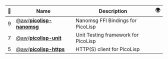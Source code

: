 |:star2: | Name | Description | 🌍|
|---|---|---|---|
|9|[@aw](https://github.com/aw)/[**picolisp-nanomsg**](https://github.com/aw/picolisp-nanomsg)|Nanomsg FFI Bindings for PicoLisp||
|7|[@aw](https://github.com/aw)/[**picolisp-unit**](https://github.com/aw/picolisp-unit)|Unit Testing framework for PicoLisp||
|5|[@aw](https://github.com/aw)/[**picolisp-https**](https://github.com/aw/picolisp-https)|HTTP(S) client for PicoLisp||

